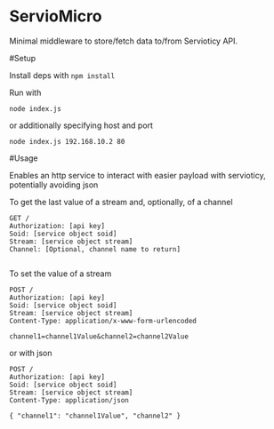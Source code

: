 ServioMicro
===

Minimal middleware to store/fetch data to/from Servioticy API.


#Setup

Install deps with `npm install`

Run with

`node index.js`

or additionally specifying host and port

`node index.js 192.168.10.2 80`

#Usage

Enables an http service to interact with easier payload with servioticy, potentially avoiding json

To get the last value of a stream and, optionally, of a channel

```
GET /
Authorization: [api key]
Soid: [service object soid]
Stream: [service object stream]
Channel: [Optional, channel name to return]


```

To set the value of a stream


```
POST /
Authorization: [api key]
Soid: [service object soid]
Stream: [service object stream]
Content-Type: application/x-www-form-urlencoded

channel1=channel1Value&channel2=channel2Value
```

or with json

```
POST /
Authorization: [api key]
Soid: [service object soid]
Stream: [service object stream]
Content-Type: application/json

{ "channel1": "channel1Value", "channel2" }
```